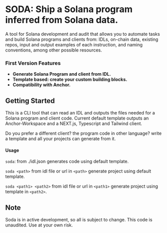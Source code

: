 # SODA: Ship a Solana program inferred from Solana data.

A tool for Solana development and audit that allows you to automate tasks and build Solana programs and clients from: IDLs, on-chain data, existing repos, input and output examples of each instruction, and naming conventions, among other possible resources.

### First Version Features

- **Generate Solana Program and client from IDL.**
- **Template based: create your custom building blocks.**
- **Compatibility with Anchor.**

## Getting Started

This is a CLI tool that can read an IDL and outputs the files needed for a Solana program and client code. Current default template outputs an Anchor-Workspace and a NEXT.js, Typescript and Tailwind client.

Do you prefer a different client? the program code in other language? write a template and all your projects can generate from it.

#### Usage

`soda`: from ./idl.json generates code using default template.

`soda <path>` from idl file or url in `<path>` generate project using default template.

`soda <path1> <path2>` from idl file or url in `<path1>` generate project using template in `<path2>`.

## Note
Soda is in active development, so all is subject to change.
This code is unaudited. 
Use at your own risk.